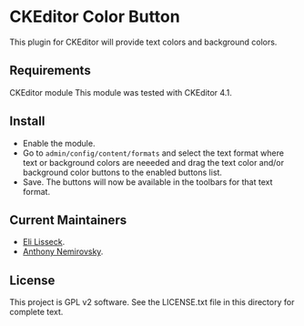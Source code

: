 CKEditor Color Button
=================

This plugin for CKEditor will provide text colors and background colors.

Requirements
------------

CKEditor module
This module was tested with CKEditor 4.1.

Install
-------

- Enable the module.
- Go to `admin/config/content/formats` and select the text format where text or background colors are neeeded and drag the text color and/or background color buttons to the enabled buttons list.
- Save. The buttons will now be available in the toolbars for that text format.

Current Maintainers
-------------------

- [Eli Lisseck](https://github.com/elisseck).
- [Anthony Nemirovsky](https://github.com/anemirovsky).

License
-------

This project is GPL v2 software. See the LICENSE.txt file in this directory for
complete text.